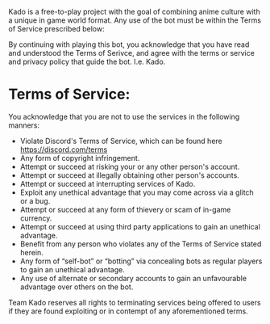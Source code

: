 Kado is a free-to-play project with the goal of combining anime culture with a unique in game world format. Any use of the bot must be within the Terms of Service prescribed below:

By continuing with playing this bot, you acknowledge that you have read and understood the Terms of Serivce, and agree with the terms or service and privacy policy that guide the bot. I.e. Kado.

# Terms of Service:

You acknowledge that you are not to use the services in the following manners:
- Violate Discord's Terms of Service, which can be found here https://discord.com/terms
- Any form of copyright infringement.
- Attempt or succeed at risking your or any other person's account.
- Attempt or succeed at illegally obtaining other person's accounts.
- Attempt or succeed at interrupting services of Kado.
- Exploit any unethical advantage that you may come across via a glitch or a bug.
- Attempt or succeed at any form of thievery or scam of in-game currency.
- Attempt or succeed at using third party applications to gain an unethical advantage.
- Benefit from any person who violates any of the Terms of Service stated herein.
- Any form of “self-bot” or “botting” via concealing bots as regular players to gain an unethical advantage.
- Any use of alternate or secondary accounts to gain an unfavourable advantage over others on the bot. 

Team Kado reserves all rights to terminating services being offered to users if they are found exploiting or in contempt of any aforementioned terms.
